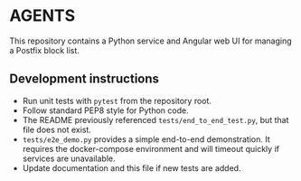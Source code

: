 # AGENTS

This repository contains a Python service and Angular web UI for managing a
Postfix block list.

## Development instructions

- Run unit tests with `pytest` from the repository root.
- Follow standard PEP8 style for Python code.
- The README previously referenced `tests/end_to_end_test.py`, but that file
  does not exist.
- `tests/e2e_demo.py` provides a simple end-to-end demonstration. It requires
  the docker-compose environment and will timeout quickly if services are
  unavailable.
- Update documentation and this file if new tests are added.
